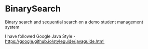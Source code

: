 # BinarySearch
Binary search and sequential search on a demo student management system 

I have followed Google Java Style - https://google.github.io/styleguide/javaguide.html
